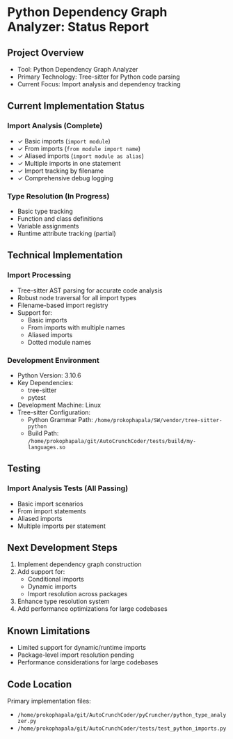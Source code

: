 # Python Dependency Graph Analyzer: Status Report

## Project Overview
- Tool: Python Dependency Graph Analyzer
- Primary Technology: Tree-sitter for Python code parsing
- Current Focus: Import analysis and dependency tracking

## Current Implementation Status
### Import Analysis (Complete)
- ✓ Basic imports (`import module`)
- ✓ From imports (`from module import name`)
- ✓ Aliased imports (`import module as alias`)
- ✓ Multiple imports in one statement
- ✓ Import tracking by filename
- ✓ Comprehensive debug logging

### Type Resolution (In Progress)
- Basic type tracking
- Function and class definitions
- Variable assignments
- Runtime attribute tracking (partial)

## Technical Implementation
### Import Processing
- Tree-sitter AST parsing for accurate code analysis
- Robust node traversal for all import types
- Filename-based import registry
- Support for:
  - Basic imports
  - From imports with multiple names
  - Aliased imports
  - Dotted module names

### Development Environment
- Python Version: 3.10.6
- Key Dependencies:
  - tree-sitter
  - pytest
- Development Machine: Linux
- Tree-sitter Configuration:
  - Python Grammar Path: `/home/prokophapala/SW/vendor/tree-sitter-python`
  - Build Path: `/home/prokophapala/git/AutoCrunchCoder/tests/build/my-languages.so`

## Testing
### Import Analysis Tests (All Passing)
- Basic import scenarios
- From import statements
- Aliased imports
- Multiple imports per statement

## Next Development Steps
1. Implement dependency graph construction
2. Add support for:
   - Conditional imports
   - Dynamic imports
   - Import resolution across packages
3. Enhance type resolution system
4. Add performance optimizations for large codebases

## Known Limitations
- Limited support for dynamic/runtime imports
- Package-level import resolution pending
- Performance considerations for large codebases

## Code Location
Primary implementation files:
- `/home/prokophapala/git/AutoCrunchCoder/pyCruncher/python_type_analyzer.py`
- `/home/prokophapala/git/AutoCrunchCoder/tests/test_python_imports.py`
